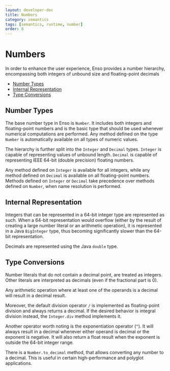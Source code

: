 ```yaml
---
layout: developer-doc
title: Numbers
category: semantics
tags: [semantics, runtime, number]
order: 8
---
```


# Numbers

In order to enhance the user experience, Enso provides a number hierarchy,
encompassing both integers of unbound size and floating-point decimals

<!-- MarkdownTOC levels="2,3" autolink="true" -->

- [Number Types](#number-types)
- [Internal Representation](#internal-representation)
- [Type Conversions](#type-conversions)

<!-- /MarkdownTOC -->

## Number Types

The base number type in Enso is `Number`. It includes both integers and
floating-point numbers and is the basic type that should be used whenever
numerical computations are performed. Any method defined on the type `Number` is
automatically available on all types of numeric values.

The hierarchy is further split into the `Integer` and `Decimal` types. `Integer`
is capable of representing values of unbound length. `Decimal` is capable of
representing IEEE 64-bit (double precision) floating numbers.

Any method defined on `Integer` is available for all integers, while any method
defined on `Decimal` is available on all floating-point numbers. Methods defined
on `Integer` or `Decimal` take precedence over methods defined on `Number`, when
name resolution is performed.

## Internal Representation

Integers that can be represented in a 64-bit integer type are represented as
such. When a 64-bit representation would overflow (either by the result of
creating a large number literal or an arithmetic operation), it is represented
in a Java `BigInteger` type, thus becoming significantly slower than the 64-bit
representation.

Decimals are represented using the Java `double` type.

## Type Conversions

Number literals that do not contain a decimal point, are treated as integers.
Other literals are interpreted as decimals (even if the fractional part is 0).

Any arithmetic operation where at least one of the operands is a decimal will
result in a decimal result.

Moreover, the default division operator `/` is implemented as floating-point
division and always returns a decimal. If the desired behavior is integral
division instead, the `Integer.div` method implements it.

Another operator worth noting is the exponentiation operator (`^`). It will
always result in a decimal whenever either operand is decimal or the exponent
is negative. It will also return a float result when the exponent is outside
the 64-bit integer range.

There is a `Number.to_decimal` method, that allows converting any number to a
decimal. This is useful in certain high-performance and polyglot applications.
